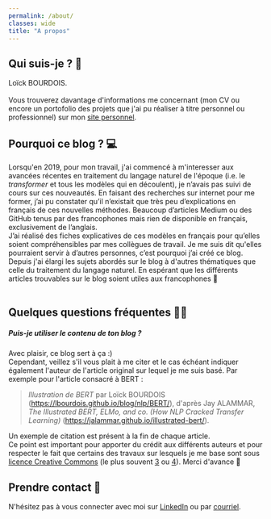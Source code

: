```yaml
---
permalink: /about/
classes: wide
title: "A propos"
---
```



## Qui suis-je ? 👤
Loïck BOURDOIS.<br>  
Vous trouverez davantage d'informations me concernant (mon CV ou encore un portofolio des projets que j'ai pu réaliser à titre personnel ou professionnel) sur mon [site personnel](https://lbourdois.github.io/).<br>

<!-- 
Je suis diplômé d’un master de Modélisation Statistique et Stochastique obtenu à l’Université de Bordeaux.
Après avoir travaillé un peu plus d'un an au Centre de Recherche Inserm-Université de Bordeaux U1219 « *Bordeaux population health* » au sein de l’équipe [IETO](https://www.bordeaux-population-health.center/les-equipes/prevention-et-prise-en-charge-des-traumatismes-ieto/) (*Injury Epidemiology Transport Occupation*), je travaille actuellement au [CATIE](https://www.catie.fr/).<br>  

Dans le cadre de mon travail, je suis amené à appliquer les techniques de NLP les plus récentes à des données médicales issues du Centre Hospitalier Universitaire de Bordeaux.<br>
Pour plus de détails, je vous invite à regarder la présentation suivante que j'ai eu l'opportunité de faire en février 2020 : [https://www.youtube.com/watch?v=5gRNOkQaUyI](https://www.youtube.com/watch?v=5gRNOkQaUyI).<br>
Elle ne porte pas sur tous les travaux en lien avec le NLP que nous sommes en train de réaliser à l'Inserm de Bordeaux mais permet de se faire par exemple une idée de la façon dont nous utilisons le GPT2. C'était une première pour moi avec un micro, je m'excuse donc pour les fois où il n'était pas assez prêt de la bouche :/ .<br><br>
-->

## Pourquoi ce blog ? 💻
Lorsqu'en 2019, pour mon travail, j'ai commencé à m'interesser aux avancées récentes en traitement du langage naturel de l'époque (i.e. le *transformer* et tous les modèles qui en découlent), je n’avais pas suivi de cours sur ces nouveautés. En faisant des recherches sur internet pour me former, j’ai pu constater qu’il n’existait que très peu d’explications en français de ces nouvelles méthodes. Beaucoup d’articles Medium ou des GitHub tenus par des francophones mais rien de disponible en français, exclusivement de l’anglais.<br>
J’ai réalisé des fiches explicatives de ces modèles en français pour qu’elles soient compréhensibles par mes collègues de travail. Je me suis dit qu'elles pourraient servir à d’autres personnes, c’est pourquoi j’ai créé ce blog.  
Depuis j'ai élargi les sujets abordés sur le blog à d'autres thématiques que celle du traitement du langage naturel.
En espérant que les différents articles trouvables sur le blog soient utiles aux francophones 🙂<br><br>



## Quelques questions fréquentes 👨‍🏫
<!-- ##### Les articles de ton blog sont majoritairement des vulgarisations de sujets liés au NLP. Prévois-tu de faire des tutoriels afin d'illustrer les articles ?
C'est effectivement planifié. Plusieurs codes Python sont d'ailleurs déjà prêts mais doivent encore accompagnés d'explications et d'images.
Je manque néanmoins de temps en ce moment car je travaille sur plusieurs autres projets. Je ne sais donc pas quand cela arrivera sur le blog.
 -->
 
##### Puis-je utiliser le contenu de ton blog ?
Avec plaisir, ce blog sert à ça :)<br>
Cependant, veillez s'il vous plait à me citer et le cas échéant indiquer également l'auteur de l'article original sur lequel je me suis basé.
Par exemple pour l'article consacré à BERT :
> *Illustration de BERT* par Loïck BOURDOIS (https://lbourdois.github.io/blog/nlp/BERT/), d'après Jay ALAMMAR, *The Illustrated BERT, ELMo, and co. (How NLP Cracked Transfer Learning)* (https://jalammar.github.io/illustrated-bert/).  

Un exemple de citation est présent à la fin de chaque article.<br>
Ce point est important pour apporter du crédit aux différents auteurs et pour respecter le fait que certains des travaux sur lesquels je me base sont sous [licence Creative Commons](https://creativecommons.org/) (le plus souvent [3](https://creativecommons.org/licenses/by-nc-sa/3.0/fr/) ou [4](https://creativecommons.org/licenses/by-nc-sa/4.0/deed.fr)). Merci d'avance 🙂

 
## Prendre contact 📧
N'hésitez pas à vous connecter avec moi sur [LinkedIn](https://www.linkedin.com/in/lo%C3%AFck-bourdois-111488171/) ou par [courriel](loick.bourdois@outlook.com).
